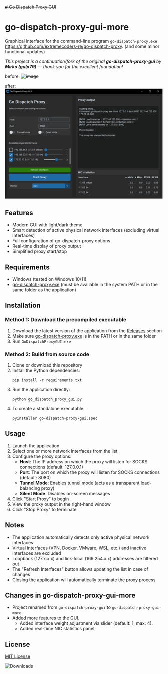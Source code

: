 ~~# Go Dispatch Proxy GUI~~
# go-dispatch-proxy-gui-more

Graphical interface for the command-line program `go-dispatch-proxy.exe` https://github.com/extremecoders-re/go-dispatch-proxy. (and some minor functional updates)

*This project is a continuation/fork of the original **go-dispatch-proxy-gui** by **Mirko (gulp79)** — thank you for the excellent foundation!*

before: 
~~![image](https://github.com/user-attachments/assets/d80cab43-8cef-496d-afb4-3e4ef4f3d0dc)~~

after: 
![screenshot](screenshot2.jpg)


## Features

- Modern GUI with light/dark theme
- Smart detection of active physical network interfaces (excluding virtual interfaces)
- Full configuration of go-dispatch-proxy options
- Real-time display of proxy output
- Simplified proxy start/stop

## Requirements

- Windows (tested on Windows 10/11)
- [go-dispatch-proxy.exe](https://github.com/extremecoders-re/go-dispatch-proxy) (must be available in the system PATH or in the same folder as the application)

## Installation

### Method 1: Download the precompiled executable

1. Download the latest version of the application from the [Releases](https://github.com/gulp79/go-dispatch-proxy-gui/releases) section
2. Make sure [go-dispatch-proxy.exe](https://github.com/extremecoders-re/go-dispatch-proxy) is in the PATH or in the same folder
3. Run `GoDispatchProxyGUI.exe`

### Method 2: Build from source code

1. Clone or download this repository
2. Install the Python dependencies:
   ```
   pip install -r requirements.txt
   ```
3. Run the application directly:
   ```
   python go_dispatch_proxy_gui.py
   ```
4. To create a standalone executable:
   ```
   pyinstaller go-dispatch-proxy-gui.spec
   ```

## Usage

1. Launch the application
2. Select one or more network interfaces from the list
3. Configure the proxy options:
   - **Host**: The IP address on which the proxy will listen for SOCKS connections (default: 127.0.0.1)
   - **Port**: The port on which the proxy will listen for SOCKS connections (default: 8080)
   - **Tunnel Mode**: Enables tunnel mode (acts as a transparent load-balancing proxy)
   - **Silent Mode**: Disables on-screen messages
4. Click "Start Proxy" to begin
5. View the proxy output in the right-hand window
6. Click "Stop Proxy" to terminate

## Notes

- The application automatically detects only active physical network interfaces
- Virtual interfaces (VPN, Docker, VMware, WSL, etc.) and inactive interfaces are excluded
- Loopback (127.x.x.x) and link-local (169.254.x.x) addresses are filtered out
- The "Refresh Interfaces" button allows updating the list in case of changes
- Closing the application will automatically terminate the proxy process

## Changes in go-dispatch-proxy-gui-more

- Project renamed from `go-dispatch-proxy-gui` to `go-dispatch-proxy-gui-more`.
- Added more features to the GUI.
   - Added interface weight adjustment via slider (default: 1, max: 4).
   - Added real-time NIC statistics panel.

## License

[MIT License](LICENSE)

![Downloads](https://img.shields.io/github/downloads/gulp79/go-dispatch-proxy-gui/total?style=for-the-badge&labelColor=21262d&color=238636)
